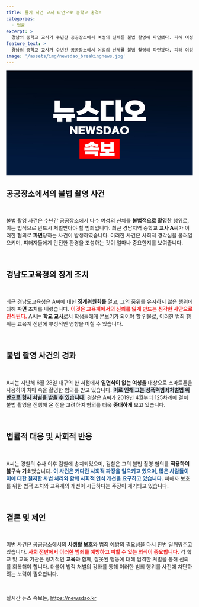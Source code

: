 ```yaml
---
title: 몰카 사건 교사 파면으로 중학교 충격!
categories:
  - 법률
excerpt: >
  경남의 중학교 교사가 수년간 공공장소에서 여성의 신체를 불법 촬영해 파면됐다. 피해 여성들은 125차례 이상 피해를 입었고, 경찰은 성범죄로 단죄를 예고했다.
feature_text: >
  경남의 중학교 교사가 수년간 공공장소에서 여성의 신체를 불법 촬영해 파면됐다. 피해 여성들은 125차례 이상 피해를 입었고, 경찰은 성범죄로 단죄를 예고했다.
image: '/assets/img/newsdao_breakingnews.jpg'
---
```


<p><img src="/assets/img/newsdao_breakingnews.jpg" alt="cryptoinkorea 속보" /></p>

<h2 data-ke-size="size26">공공장소에서의 불법 촬영 사건</h2>

<p data-ke-size="size16">&nbsp;</p>

<p>불법 촬영 사건은 수년간 공공장소에서 다수 여성의 신체를 <strong>불법적으로 촬영한</strong> 행위로, 이는 법적으로 반드시 처벌받아야 할 범죄입니다. 최근 경남지역 중학교 <strong>교사 A씨</strong>가 이러한 혐의로 <strong>파면</strong>당하는 사건이 발생하였습니다. 이러한 사건은 사회적 경각심을 불러일으키며, 피해자들에게 안전한 환경을 조성하는 것이 얼마나 중요한지를 보여줍니다. </p>

<p data-ke-size="size16">&nbsp;</p>

<h2 data-ke-size="size26">경남도교육청의 징계 조치</h2>

<p data-ke-size="size16">&nbsp;</p>

<p>최근 경남도교육청은 A씨에 대한 <strong>징계위원회를</strong> 열고, 그의 품위를 유지하지 않은 행위에 대해 <strong>파면</strong> 조처를 내렸습니다. <b><span style="color: #ee2323;">이것은 교육계에서의 신뢰를 잃게 만드는 심각한 사안으로 인식된다.</span></b> A씨는 <strong>학교 교사</strong>로서 학생들에게 본보기가 되어야 할 인물로, 이러한 범죄 행위는 교육계 전반에 부정적인 영향을 미칠 수 있습니다.</p>

<p data-ke-size="size16">&nbsp;</p>

<h2 data-ke-size="size26">불법 촬영 사건의 경과</h2>

<p data-ke-size="size16">&nbsp;</p>

<p>A씨는 지난해 6월 28일 대구의 한 서점에서 <strong>일면식이 없는 여성을</strong> 대상으로 스마트폰을 사용하여 치마 속을 촬영한 혐의를 받고 있습니다. <b><span style="background-color: #21538527;">이로 인해 그는 성폭력범죄처벌법 위반으로 형사 처벌을 받을 수 있습니다.</span></b> 경찰은 A씨가 2019년 4월부터 125차례에 걸쳐 불법 촬영을 진행해 온 점을 고려하여 혐의를 더욱 <strong>중대하게</strong> 보고 있습니다.</p>

<p data-ke-size="size16">&nbsp;</p>

<h2 data-ke-size="size26">법률적 대응 및 사회적 반응</h2>

<p data-ke-size="size16">&nbsp;</p>

<p>A씨는 경찰의 수사 이후 검찰에 송치되었으며, 검찰은 그의 불법 촬영 혐의를 <strong>적용하여 불구속 기소</strong>했습니다. <b><span style="color: #1a5490;">이 사건은 커다란 사회적 파장을 일으키고 있으며, 많은 사람들이 이에 대한 철저한 사법 처리와 함께 사회적 인식 개선을 요구하고 있습니다.</span></b> 피해자 보호를 위한 법적 조치와 교육계의 개선이 시급하다는 주장이 제기되고 있습니다.</p>

<p data-ke-size="size16">&nbsp;</p>

<h2 data-ke-size="size26">결론 및 제언</h2>

<p data-ke-size="size16">&nbsp;</p>

<p>이번 사건은 공공장소에서의 <strong>사생활 보호</strong>와 범죄 예방의 필요성을 다시 한번 일깨워주고 있습니다. <b><span style="color: #ee2323;">사회 전반에서 이러한 범죄를 예방하고 피할 수 있는 의식이 중요합니다.</span></b> 각 학교 및 교육 기관은 정기적인 <strong>교육</strong>과 함께, 잘못된 행동에 대해 엄격한 처벌을 통해 신뢰를 회복해야 합니다. 더불어 법적 처벌의 강화를 통해 이러한 범죄 행위를 사전에 차단하려는 노력이 필요합니다.</p>

<p data-ke-size="size16">&nbsp;</p>
실시간 뉴스 속보는, <a href="https://newsdao.kr" rel="dofollow">https://newsdao.kr</a>


